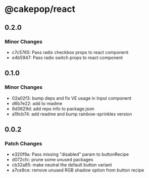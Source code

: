 # @cakepop/react

## 0.2.0

### Minor Changes

- c7c5765: Pass radix checkbox props to react component
- e4b5947: Pass radix switch props to react component

## 0.1.0

### Minor Changes

- 02a02f3: bump deps and fix VE usage in Input component
- d6b7e22: add to readme
- 8d3629d: add repo info to package.json
- a19cb74: add readme and bump rainbow-sprinkles version

## 0.0.2

### Patch Changes

- e320f9a: Pass missing "disabled" param to buttonRecipe
- d072cfc: prune some unused packages
- cb32a85: make neutral the default button variant
- a7ce9ce: remove unused RGB shadow option from button recipe
